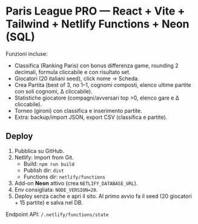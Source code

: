 # Paris League PRO — React + Vite + Tailwind + Netlify Functions + Neon (SQL)

Funzioni incluse:
- Classifica (Ranking Paris) con bonus differenza game, rounding 2 decimali, formula cliccabile e con risultato set.
- Giocatori (20 italiani seed), click nome → Scheda.
- Crea Partita (best of 3, no 1–1, cognomi composti, elenco ultime partite con soli cognomi, Δ cliccabile).
- Statistiche giocatore (compagni/avversari top >0, elenco gare e Δ cliccabile).
- Torneo (gironi) con classifica e inserimento partite.
- Extra: backup/import JSON, export CSV (classifica e partite).

## Deploy
1. Pubblica su GitHub.
2. Netlify: Import from Git.
   - Build: `npm run build`
   - Publish dir: `dist`
   - Functions dir: `netlify/functions`
3. Add-on **Neon** attivo (crea `NETLIFY_DATABASE_URL`).
4. Env consigliata: `NODE_VERSION=20`.
5. Deploy senza cache e apri il sito. Al primo avvio fa il seed (20 giocatori + 15 partite) e salva nel DB.

Endpoint API: `/.netlify/functions/state`
